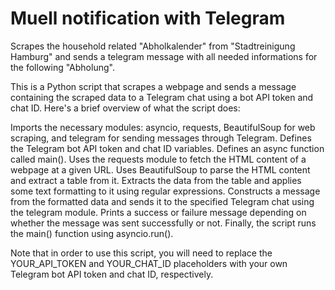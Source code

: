 # Muell notification with Telegram
Scrapes the household related "Abholkalender" from "Stadtreinigung Hamburg" and sends a telegram message with all needed informations for the following "Abholung".

This is a Python script that scrapes a webpage and sends a message containing the scraped data to a Telegram chat using a bot API token and chat ID. Here's a brief overview of what the script does:

Imports the necessary modules: asyncio, requests, BeautifulSoup for web scraping, and telegram for sending messages through Telegram.
Defines the Telegram bot API token and chat ID variables.
Defines an async function called main().
Uses the requests module to fetch the HTML content of a webpage at a given URL.
Uses BeautifulSoup to parse the HTML content and extract a table from it.
Extracts the data from the table and applies some text formatting to it using regular expressions.
Constructs a message from the formatted data and sends it to the specified Telegram chat using the telegram module.
Prints a success or failure message depending on whether the message was sent successfully or not.
Finally, the script runs the main() function using asyncio.run().

Note that in order to use this script, you will need to replace the YOUR_API_TOKEN and YOUR_CHAT_ID placeholders with your own Telegram bot API token and chat ID, respectively.